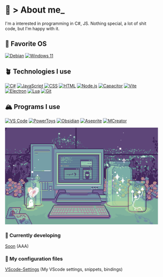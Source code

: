 # 🍏 > About me_ 

I'm a interested in programming in C#, JS. Nothing special, a lot of shit code, but I'm happy with it.</br>

## 🐧 Favorite OS 

[![Debian](https://img.shields.io/badge/Debian_13-DD88A0?style=for-the-badge&logo=debian&logoColor=black)](https://www.debian.org/)
[![Windows 11](https://img.shields.io/badge/Windows_11-A6D4FF?style=for-the-badge&logo=windows11&logoColor=black)](https://www.microsoft.com/windows/windows-11)

## 🪴 Technologies I use

[![C#](https://img.shields.io/badge/C%23-D9C6F0?style=for-the-badge&logo=csharp&logoColor=black)](https://dotnet.microsoft.com/ru-ru/languages/csharp)
[![JavaScript](https://img.shields.io/badge/JavaScript-F5E0B7?style=for-the-badge&logo=javascript&logoColor=black)](https://developer.mozilla.org/en-US/docs/Web/JavaScript)
[![CSS](https://img.shields.io/badge/CSS-A2D5E5?style=for-the-badge&logo=css3&logoColor=black)](https://developer.mozilla.org/en-US/docs/Web/CSS)
[![HTML](https://img.shields.io/badge/HTML-F9C7C7?style=for-the-badge&logo=html5&logoColor=black)](https://developer.mozilla.org/en-US/docs/Web/HTML)
[![Node.js](https://img.shields.io/badge/Node.js-CFF4D2?style=for-the-badge&logo=nodedotjs&logoColor=black)](https://nodejs.org/)
[![Capacitor](https://img.shields.io/badge/Capacitor-B3DEFF?style=for-the-badge&logo=capacitor&logoColor=black)](https://capacitorjs.com/)
[![Vite](https://img.shields.io/badge/Vite-CBC7FF?style=for-the-badge&logo=vite&logoColor=black)](https://vite.dev/)
[![Electron](https://img.shields.io/badge/Electron-B8E0D8?style=for-the-badge&logo=electron&logoColor=black)](https://www.electronjs.org/ru/)
[![Lua](https://img.shields.io/badge/Lua-C5C5E3?style=for-the-badge&logo=lua&logoColor=black)](https://www.lua.org/)
[![Git](https://img.shields.io/badge/Git-FEC9BB?style=for-the-badge&logo=git&logoColor=black)](https://git-scm.com/)

## 🏔️ Programs I use 

[![VS Code](https://img.shields.io/badge/VS_Code-9EC8E6?style=for-the-badge&logo=visualstudiocode&logoColor=white)](https://code.visualstudio.com/)
[![PowerToys](https://img.shields.io/badge/PowerToys-F9C8D6?style=for-the-badge&logo=microsoft&logoColor=white)](https://github.com/microsoft/PowerToys)
[![Obsidian](https://img.shields.io/badge/Obsidian-7C87BC?style=for-the-badge&logo=obsidian&logoColor=white)](https://obsidian.md/)
[![Aseprite](https://img.shields.io/badge/Aseprite-D6D6D6?style=for-the-badge&logo=aseprite&logoColor=black)](https://www.aseprite.org/)
[![MCreator](https://img.shields.io/badge/MCreator-85CB9C?style=for-the-badge&logo=minecraft&logoColor=black)](https://mcreator.net/)

![Header](/img/header.gif)

### 🚀 Currently developing
<a href="#" target="_blank" rel="noopener noreferrer" alt="Soon">Soon</a> (AAA)<br>

### 📌 My configuration files
<a href="#" target="_blank" rel="noopener noreferrer" alt="VScode-Settings">VScode-Settings</a> (My VScode settings, snippets, bindings)<br>
